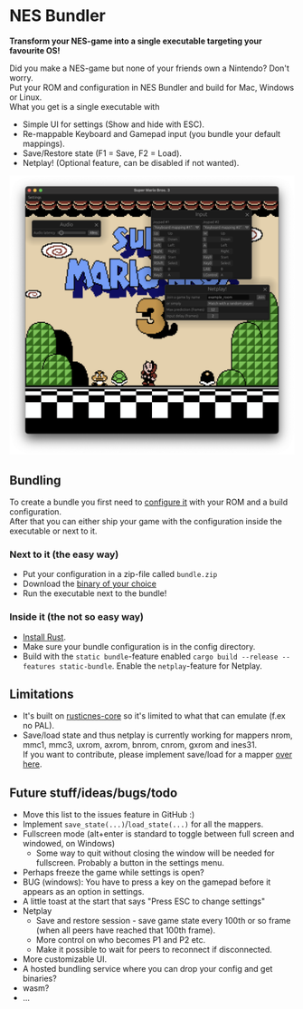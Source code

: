 # NES Bundler

**Transform your NES-game into a single executable targeting your favourite OS!**

Did you make a NES-game but none of your friends own a Nintendo? Don't worry.  
Put your ROM and configuration in NES Bundler and build for Mac, Windows or Linux.  
What you get is a single executable with
* Simple UI for settings (Show and hide with ESC).
* Re-mappable Keyboard and Gamepad input (you bundle your default mappings).
* Save/Restore state (F1 = Save, F2 = Load).
* Netplay! (Optional feature, can be disabled if not wanted).

<p align="center">
  <img src="https://github.com/tedsteen/nes-bundler/blob/master/screenshot.png?raw=true" alt="Super Mario!"/>
</p>

## Bundling

To create a bundle you first need to [configure it](config/README.md) with your ROM and a build configuration.  
After that you can either ship your game with the configuration inside the executable or next to it.
### Next to it (the easy way)

* Put your configuration in a zip-file called `bundle.zip`
* Download the [binary of your choice](https://github.com/tedsteen/nes-bundler/releases/)
* Run the executable next to the bundle!

### Inside it (the not so easy way)

* [Install Rust](https://www.rust-lang.org/tools/install).
* Make sure your bundle configuration is in the config directory.
* Build with the `static bundle`-feature enabled `cargo build --release --features static-bundle`. Enable the `netplay`-feature for Netplay.

## Limitations

* It's built on [rusticnes-core](https://github.com/zeta0134/rusticnes-core) so it's limited to what that can emulate (f.ex no PAL).
* Save/load state and thus netplay is currently working for mappers nrom, mmc1, mmc3, uxrom, axrom, bnrom, cnrom, gxrom and ines31.  
  If you want to contribute, please implement save/load for a mapper [over here](https://github.com/tedsteen/rusticnes-core-for-nes-bundler/blob/master/src/mmc/mapper.rs#L43-L45).

## Future stuff/ideas/bugs/todo
* Move this list to the issues feature in GitHub :)
* Implement `save_state(...)`/`load_state(...)` for all the mappers.
* Fullscreen mode (alt+enter is standard to toggle between full screen and windowed, on Windows)
  * Some way to quit without closing the window will be needed for fullscreen. Probably a button in the settings menu.
* Perhaps freeze the game while settings is open?
* BUG (windows): You have to press a key on the gamepad before it appears as an option in settings.
* A little toast at the start that says "Press ESC to change settings"
* Netplay
  * Save and restore session - save game state every 100th or so frame (when all peers have reached that 100th frame).
  * More control on who becomes P1 and P2 etc.
  * Make it possible to wait for peers to reconnect if disconnected.
* More customizable UI.
* A hosted bundling service where you can drop your config and get binaries?
* wasm?
* ...
